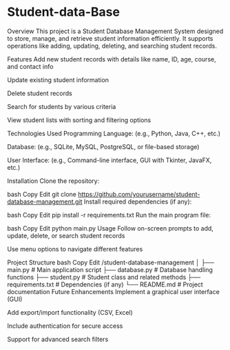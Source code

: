 # Student-data-Base
Overview
This project is a Student Database Management System designed to store, manage, and retrieve student information efficiently. It supports operations like adding, updating, deleting, and searching student records.

Features
Add new student records with details like name, ID, age, course, and contact info

Update existing student information

Delete student records

Search for students by various criteria

View student lists with sorting and filtering options

Technologies Used
Programming Language: (e.g., Python, Java, C++, etc.)

Database: (e.g., SQLite, MySQL, PostgreSQL, or file-based storage)

User Interface: (e.g., Command-line interface, GUI with Tkinter, JavaFX, etc.)

Installation
Clone the repository:

bash
Copy
Edit
git clone https://github.com/yourusername/student-database-management.git
Install required dependencies (if any):

bash
Copy
Edit
pip install -r requirements.txt
Run the main program file:

bash
Copy
Edit
python main.py
Usage
Follow on-screen prompts to add, update, delete, or search student records

Use menu options to navigate different features

Project Structure
bash
Copy
Edit
/student-database-management
│
├── main.py                # Main application script
├── database.py            # Database handling functions
├── student.py             # Student class and related methods
├── requirements.txt       # Dependencies (if any)
└── README.md              # Project documentation
Future Enhancements
Implement a graphical user interface (GUI)

Add export/import functionality (CSV, Excel)

Include authentication for secure access

Support for advanced search filters
